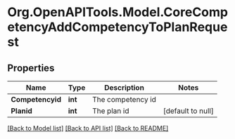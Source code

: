 # Org.OpenAPITools.Model.CoreCompetencyAddCompetencyToPlanRequest

## Properties

Name | Type | Description | Notes
------------ | ------------- | ------------- | -------------
**Competencyid** | **int** | The competency id | 
**Planid** | **int** | The plan id | [default to null]

[[Back to Model list]](../README.md#documentation-for-models) [[Back to API list]](../README.md#documentation-for-api-endpoints) [[Back to README]](../README.md)

